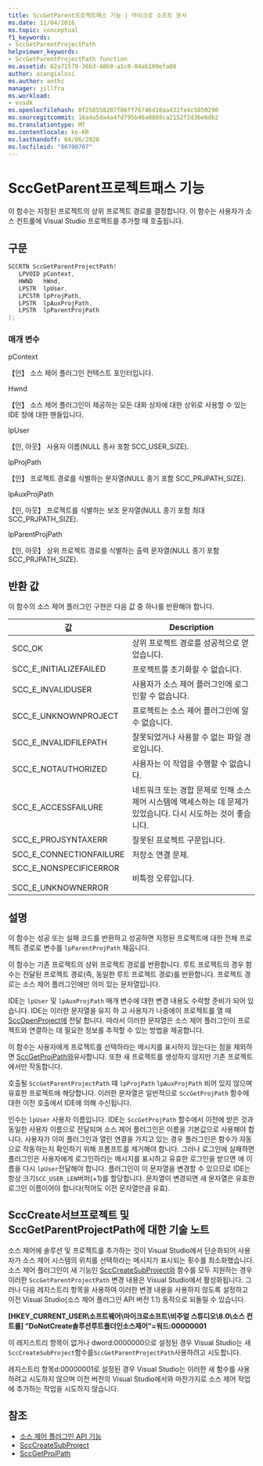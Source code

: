 ```yaml
---
title: SccGetParent프로젝트패스 기능 | 마이크로 소프트 문서
ms.date: 11/04/2016
ms.topic: conceptual
f1_keywords:
- SccGetParentProjectPath
helpviewer_keywords:
- SccGetParentProjectPath function
ms.assetid: 62a71579-36b3-48b9-a1c8-04ab100efa08
author: acangialosi
ms.author: anthc
manager: jillfra
ms.workload:
- vssdk
ms.openlocfilehash: 0f258558207f86ff76746d18aa432fe4c5850290
ms.sourcegitcommit: 16a4a5da4a4fd795b46a0869ca2152f2d36e6db2
ms.translationtype: MT
ms.contentlocale: ko-KR
ms.lasthandoff: 04/06/2020
ms.locfileid: "80700707"
---
```

# <a name="sccgetparentprojectpath-function"></a>SccGetParent프로젝트패스 기능
이 함수는 지정된 프로젝트의 상위 프로젝트 경로를 결정합니다. 이 함수는 사용자가 소스 컨트롤에 Visual Studio 프로젝트를 추가할 때 호출됩니다.

## <a name="syntax"></a>구문

```cpp
SCCRTN SccGetParentProjectPath(
   LPVOID pContext,
   HWND   hWnd,
   LPSTR  lpUser,
   LPCSTR lpProjPath,
   LPSTR  lpAuxProjPath,
   LPSTR  lpParentProjPath
);
```

### <a name="parameters"></a>매개 변수
 pContext

【인】 소스 제어 플러그인 컨텍스트 포인터입니다.

 Hwnd

【인】 소스 제어 플러그인이 제공하는 모든 대화 상자에 대한 상위로 사용할 수 있는 IDE 창에 대한 핸들입니다.

 lpUser

【인, 아웃】 사용자 이름(NULL 종사 포함 SCC_USER_SIZE).

 lpProjPath

【인】 프로젝트 경로를 식별하는 문자열(NULL 종기 포함 SCC_PRJPATH_SIZE).

 lpAuxProjPath

【인, 아웃】 프로젝트를 식별하는 보조 문자열(NULL 종기 포함 최대 SCC_PRJPATH_SIZE).

 lpParentProjPath

【인, 아웃】 상위 프로젝트 경로를 식별하는 출력 문자열(NULL 종기 포함 SCC_PRJPATH_SIZE).

## <a name="return-value"></a>반환 값
 이 함수의 소스 제어 플러그인 구현은 다음 값 중 하나를 반환해야 합니다.

|값|Description|
|-----------|-----------------|
|SCC_OK|상위 프로젝트 경로를 성공적으로 얻었습니다.|
|SCC_E_INITIALIZEFAILED|프로젝트를 초기화할 수 없습니다.|
|SCC_E_INVALIDUSER|사용자가 소스 제어 플러그인에 로그인할 수 없습니다.|
|SCC_E_UNKNOWNPROJECT|프로젝트는 소스 제어 플러그인에 알 수 없습니다.|
|SCC_E_INVALIDFILEPATH|잘못되었거나 사용할 수 없는 파일 경로입니다.|
|SCC_E_NOTAUTHORIZED|사용자는 이 작업을 수행할 수 없습니다.|
|SCC_E_ACCESSFAILURE|네트워크 또는 경합 문제로 인해 소스 제어 시스템에 액세스하는 데 문제가 있었습니다. 다시 시도하는 것이 좋습니다.|
|SCC_E_PROJSYNTAXERR|잘못된 프로젝트 구문입니다.|
|SCC_E_CONNECTIONFAILURE|저장소 연결 문제.|
|SCC_E_NONSPECIFICERROR<br /><br /> SCC_E_UNKNOWNERROR|비특정 오류입니다.|

## <a name="remarks"></a>설명
 이 함수는 성공 또는 실패 코드를 반환하고 성공하면 지정된 프로젝트에 대한 전체 프로젝트 경로로 변수를 `lpParentProjPath` 채웁니다.

 이 함수는 기존 프로젝트의 상위 프로젝트 경로를 반환합니다. 루트 프로젝트의 경우 함수는 전달된 프로젝트 경로(즉, 동일한 루트 프로젝트 경로)를 반환합니다. 프로젝트 경로는 소스 제어 플러그인에만 의미 있는 문자열입니다.

 IDE는 `lpUser` 및 `lpAuxProjPath` 매개 변수에 대한 변경 내용도 수락할 준비가 되어 있습니다. IDE는 이러한 문자열을 유지 하 고 사용자가 나중에이 프로젝트를 열 때 [SccOpenProject에](../extensibility/sccopenproject-function.md) 전달 합니다. 따라서 이러한 문자열은 소스 제어 플러그인이 프로젝트와 연결하는 데 필요한 정보를 추적할 수 있는 방법을 제공합니다.

 이 함수는 사용자에게 프로젝트를 선택하라는 메시지를 표시하지 않는다는 점을 제외하면 [SccGetProjPath와](../extensibility/sccgetprojpath-function.md)유사합니다. 또한 새 프로젝트를 생성하지 않지만 기존 프로젝트에서만 작동합니다.

 호출될 `SccGetParentProjectPath` 때 `lpProjPath` `lpAuxProjPath` 비어 있지 않으며 유효한 프로젝트에 해당합니다. 이러한 문자열은 일반적으로 `SccGetProjPath` 함수에 대한 이전 호출에서 IDE에 의해 수신됩니다.

 인수는 `lpUser` 사용자 이름입니다. IDE는 `SccGetProjPath` 함수에서 이전에 받은 것과 동일한 사용자 이름으로 전달되며 소스 제어 플러그인은 이름을 기본값으로 사용해야 합니다. 사용자가 이미 플러그인과 열린 연결을 가지고 있는 경우 플러그인은 함수가 자동으로 작동하는지 확인하기 위해 프롬프트를 제거해야 합니다. 그러나 로그인에 실패하면 플러그인은 사용자에게 로그인하라는 메시지를 표시하고 유효한 로그인을 받으면 에 이름을 다시 `lpUser`전달해야 합니다. 플러그인이 이 문자열을 변경할 수 있으므로 IDE는 항상 크기`SCC_USER_LEN`버퍼(+1)를 할당합니다. 문자열이 변경되면 새 문자열은 유효한 로그인 이름이어야 합니다(적어도 이전 문자열만큼 유효).

## <a name="technical-notes-for-scccreatesubproject-and-sccgetparentprojectpath"></a>SccCreate서브프로젝트 및 SccGetParentProjectPath에 대한 기술 노트
 소스 제어에 솔루션 및 프로젝트를 추가하는 것이 Visual Studio에서 단순화되어 사용자가 소스 제어 시스템의 위치를 선택하라는 메시지가 표시되는 횟수를 최소화했습니다. 소스 제어 플러그인이 새 기능인 [SccCreateSubProject와](../extensibility/scccreatesubproject-function.md) 함수를 모두 지원하는 경우 이러한 `SccGetParentProjectPath` 변경 내용은 Visual Studio에서 활성화됩니다. 그러나 다음 레지스트리 항목을 사용하여 이러한 변경 내용을 사용하지 않도록 설정하고 이전 Visual Studio(소스 제어 플러그인 API 버전 1.1) 동작으로 되돌릴 수 있습니다.

 **[HKEY_CURRENT_USER\소프트웨어\마이크로소프트\비주얼 스튜디오\8.0\소스 컨트롤] "DoNotCreate솔루션루트폴더인소스제어"=워드:00000001**

 이 레지스트리 항목이 없거나 dword:0000000으로 설정된 경우 Visual Studio는 새 `SccCreateSubProject`함수를`SccGetParentProjectPath`사용하려고 시도합니다.

 레지스트리 항목d:00000001로 설정된 경우 Visual Studio는 이러한 새 함수를 사용하려고 시도하지 않으며 이전 버전의 Visual Studio에서와 마찬가지로 소스 제어 작업에 추가하는 작업을 시도하지 않습니다.

## <a name="see-also"></a>참조
- [소스 제어 플러그인 API 기능](../extensibility/source-control-plug-in-api-functions.md)
- [SccCreateSubProject](../extensibility/scccreatesubproject-function.md)
- [SccGetProjPath](../extensibility/sccgetprojpath-function.md)
